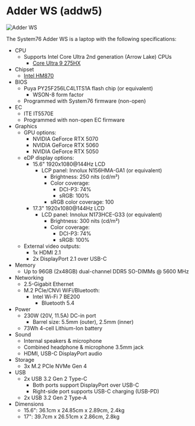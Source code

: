# Adder WS (addw5)

![Adder WS](./img/addw5.webp)

The System76 Adder WS is a laptop with the following specifications:

- CPU
    - Supports Intel Core Ultra 2nd generation (Arrow Lake) CPUs
        - [Core Ultra 9 275HX](https://www.intel.com/content/www/us/en/products/sku/242293/intel-core-ultra-9-processor-275hx-36m-cache-up-to-5-40-ghz/specifications.html)
- Chipset
    - [Intel HM870](https://www.intel.com/content/www/us/en/products/sku/240123/intel-hm870-chipset/specifications.html)
- BIOS
    - Puya PY25F256LC4L1TS1A flash chip (or equivalent)
        - WSON-8 form factor
    - Programmed with System76 firmware (non-open)
- EC
    - ITE IT5570E
    - Programmed with non-open EC firmware
- Graphics
    - GPU options:
        - NVIDIA GeForce RTX 5070
        - NVIDIA GeForce RTX 5060
        - NVIDIA GeForce RTX 5050
    - eDP display options:
        - 15.6" 1920x1080@144Hz LCD
            - LCP panel: Innolux N156HMA-GA1 (or equivalent)
                - Brightness: 250 nits (cd/m²)
                - Color coverage:
                    - DCI-P3: 74%
                    - sRGB: 100%
                - sRGB color coverage: 100
        - 17.3" 1920x1080@144Hz LCD
            - LCD panel: Innolux N173HCE-G33 (or equivalent)
                - Brightness: 300 nits (cd/m²)
                - Color coverage:
                    - DCI-P3: 74%
                    - sRGB: 100%
    - External video outputs:
        - 1x HDMI 2.1
        - 2x DisplayPort 2.1 over USB-C
- Memory
    - Up to 96GB (2x48GB) dual-channel DDR5 SO-DIMMs @ 5600 MHz
- Networking
    - 2.5-Gigabit Ethernet
    - M.2 PCIe/CNVi WiFi/Bluetooth:
        - Intel Wi-Fi 7 BE200
            - Bluetooth 5.4
- Power
    - 230W (20V, 11.5A) DC-in port
        - Barrel size: 5.5mm (outer), 2.5mm (inner)
    - 73Wh 4-cell Lithium-Ion battery
- Sound
    - Internal speakers & microphone
    - Combined headphone & microphone 3.5mm jack
    - HDMI, USB-C DisplayPort audio
- Storage
    - 3x M.2 PCIe NVMe Gen 4
- USB
    - 2x USB 3.2 Gen 2 Type-C
        - Both ports support DisplayPort over USB-C
        - Right-side port supports USB-C charging (USB-PD)
    - 2x USB 3.2 Gen 2 Type-A
- Dimensions
    - 15.6": 36.1cm x 24.85cm x 2.89cm, 2.4kg
    - 17": 39.7cm x 26.51cm x 2.86cm, 2.8kg
